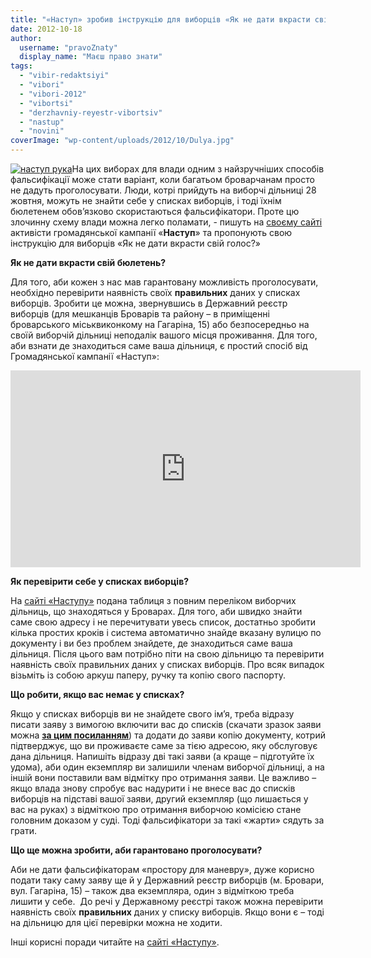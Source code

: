 ```yaml
---
title: "«Наступ» зробив інструкцію для виборців «Як не дати вкрасти свій голос?»"
date: 2012-10-18
author: 
  username: "pravoZnaty"
  display_name: "Маєш право знати"
tags: 
  - "vibir-redaktsiyi"
  - "vibori"
  - "vibori-2012"
  - "vibortsi"
  - "derzhavniy-reyestr-vibortsiv"
  - "nastup"
  - "novini"
coverImage: "wp-content/uploads/2012/10/Dulya.jpg"
---
```


[![](https://mpz.brovary.org/wp-content/uploads/2012/10/nastup-ruka.jpg "наступ рука")](https://mpz.brovary.org/wp-content/uploads/2012/10/nastup-ruka.jpg)На цих виборах для влади одним з найзручніших способів фальсифікації може стати варіант, коли багатьом броварчанам просто не дадуть проголосувати. Люди, котрі прийдуть на виборчі дільниці 28 жовтня, можуть не знайти себе у списках виборців, і тоді їхнім бюлетенем обов’язково скористаються фальсифікатори. Проте цю злочинну схему влади можна легко поламати, - пишуть на [своєму сайті](http://www.nastup.info/?p=387) активісти громадянської кампанії «**Наступ**» та пропонують свою інструкцію для виборців «Як не дати вкрасти свій голос?»

**Як не дати вкрасти свій бюлетень?**

Для того, аби кожен з нас мав гарантовану можливість проголосувати, необхідно перевірити наявність своїх **правильних** даних у списках виборців. Зробити це можна, звернувшись в Державний реєстр виборців (для мешканців Броварів та району – в приміщенні броварського міськвиконкому на Гагаріна, 15) або безпосередньо на своїй виборчій дільниці неподалік вашого місця проживання. Для того, аби взнати де знаходиться саме ваша дільниця, є простий спосіб від Громадянської кампанії «Наступ»:

<iframe src="https://www.youtube.com/embed/S3A6ejNFX3c" frameborder="0" width="560" height="315"></iframe>

**Як перевірити себе у списках виборців?**

На [сайті «Наступу»](http://www.nastup.info/?p=387) подана таблиця з повним переліком виборчих дільниць, що знаходяться у Броварах. Для того, аби швидко знайти саме свою адресу і не перечитувати увесь список, достатньо зробити кілька простих кроків і система автоматично знайде вказану вулицю по документу і ви без проблем знайдете, де знаходиться саме ваша дільниця. Після цього вам потрібно піти на свою дільницю та перевірити наявність своїх правильних даних у списках виборців. Про всяк випадок візьміть із собою аркуш паперу, ручку та копію свого паспорту.

**Що робити, якщо вас немає у списках?**

Якщо у списках виборців ви не знайдете свого ім’я, треба відразу писати заяву з вимогою включити вас до списків (скачати зразок заяви можна **[за цим посиланням](http://www.drv.gov.ua/portal/!cm_core.cm_index?option=ext_static_page&ppg_id=109&pmn_id=99)**) та додати до заяви копію документу, котрий підтверджує, що ви проживаєте саме за тією адресою, яку обслуговує дана дільниця. Напишіть відразу дві такі заяви (а краще – підготуйте їх удома), аби один екземпляр ви залишили членам виборчої дільниці, а на іншій вони поставили вам відмітку про отримання заяви. Це важливо – якщо влада знову спробує вас надурити і не внесе вас до списків виборців на підставі вашої заяви, другий екземпляр (що лишається у вас на руках) з відміткою про отримання виборчою комісією стане головним доказом у суді. Тоді фальсифікатори за такі «жарти» сядуть за грати.

**Що ще можна зробити, аби гарантовано проголосувати?**

Аби не дати фальсифікаторам «простору для маневру», дуже корисно подати таку саму заяву ще й у Державний реєстр виборців (м. Бровари, вул. Гагаріна, 15) – також два екземпляра, один з відміткою треба лишити у себе.  До речі у Державному реєстрі також можна перевірити наявність своїх **правильних** даних у списку виборців. Якщо вони є – тоді на дільницю для цієї перевірки можна не ходити.

Інші корисні поради читайте на [сайті «Наступу»](http://www.nastup.info/?p=387).
